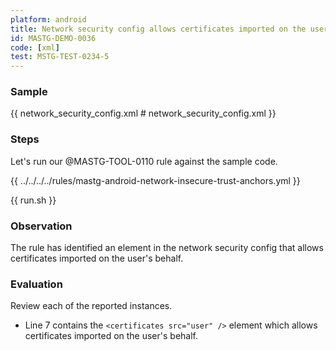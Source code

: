 ```yaml
---
platform: android
title: Network security config allows certificates imported on the user's behalf
id: MASTG-DEMO-0036
code: [xml]
test: MSTG-TEST-0234-5
---
```


### Sample

{{ network_security_config.xml # network_security_config.xml }}

### Steps

Let's run our @MASTG-TOOL-0110 rule against the sample code.

{{ ../../../../rules/mastg-android-network-insecure-trust-anchors.yml }}

{{ run.sh }}

### Observation

The rule has identified an element in the network security config that allows certificates imported on the user's behalf.

### Evaluation

Review each of the reported instances.

- Line 7 contains the `<certificates src="user" />` element which allows certificates imported on the user's behalf.

